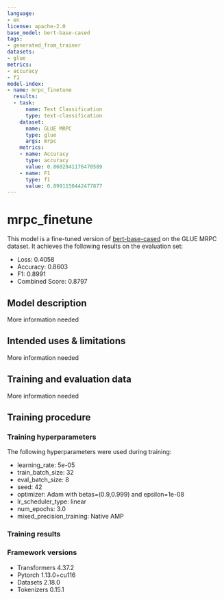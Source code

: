 ```yaml
---
language:
- en
license: apache-2.0
base_model: bert-base-cased
tags:
- generated_from_trainer
datasets:
- glue
metrics:
- accuracy
- f1
model-index:
- name: mrpc_finetune
  results:
  - task:
      name: Text Classification
      type: text-classification
    dataset:
      name: GLUE MRPC
      type: glue
      args: mrpc
    metrics:
    - name: Accuracy
      type: accuracy
      value: 0.8602941176470589
    - name: F1
      type: f1
      value: 0.8991150442477877
---
```


<!-- This model card has been generated automatically according to the information the Trainer had access to. You
should probably proofread and complete it, then remove this comment. -->

# mrpc_finetune

This model is a fine-tuned version of [bert-base-cased](https://huggingface.co/bert-base-cased) on the GLUE MRPC dataset.
It achieves the following results on the evaluation set:
- Loss: 0.4058
- Accuracy: 0.8603
- F1: 0.8991
- Combined Score: 0.8797

## Model description

More information needed

## Intended uses & limitations

More information needed

## Training and evaluation data

More information needed

## Training procedure

### Training hyperparameters

The following hyperparameters were used during training:
- learning_rate: 5e-05
- train_batch_size: 32
- eval_batch_size: 8
- seed: 42
- optimizer: Adam with betas=(0.9,0.999) and epsilon=1e-08
- lr_scheduler_type: linear
- num_epochs: 3.0
- mixed_precision_training: Native AMP

### Training results



### Framework versions

- Transformers 4.37.2
- Pytorch 1.13.0+cu116
- Datasets 2.18.0
- Tokenizers 0.15.1

